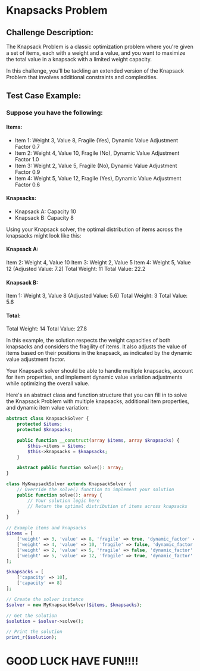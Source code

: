 # Knapsacks Problem

## Challenge Description:

The Knapsack Problem is a classic optimization problem where you're given a set of items, each with a weight and a value, and you want to maximize the total value in a knapsack with a limited weight capacity.

In this challenge, you'll be tackling an extended version of the Knapsack Problem that involves additional constraints and complexities.

## Test Case Example:

### Suppose you have the following:

#### Items:

- Item 1: Weight 3, Value 8, Fragile (Yes), Dynamic Value Adjustment Factor 0.7
- Item 2: Weight 4, Value 10, Fragile (No), Dynamic Value Adjustment Factor 1.0
- Item 3: Weight 2, Value 5, Fragile (No), Dynamic Value Adjustment Factor 0.9
- Item 4: Weight 5, Value 12, Fragile (Yes), Dynamic Value Adjustment Factor 0.6

#### Knapsacks:
- Knapsack A: Capacity 10
- Knapsack B: Capacity 8

Using your Knapsack solver, the optimal distribution of items across the knapsacks might look like this:

#### Knapsack A:

Item 2: Weight 4, Value 10
Item 3: Weight 2, Value 5
Item 4: Weight 5, Value 12 (Adjusted Value: 7.2)
Total Weight: 11
Total Value: 22.2

#### Knapsack B:

Item 1: Weight 3, Value 8 (Adjusted Value: 5.6)
Total Weight: 3
Total Value: 5.6

#### Total:

Total Weight: 14
Total Value: 27.8

In this example, the solution respects the weight capacities of both knapsacks and considers the fragility of items. It also adjusts the value of items based on their positions in the knapsack, as indicated by the dynamic value adjustment factor.

Your Knapsack solver should be able to handle multiple knapsacks, account for item properties, and implement dynamic value variation adjustments while optimizing the overall value.

Here's an abstract class and function structure that you can fill in to solve the Knapsack Problem with multiple knapsacks, additional item properties, and dynamic item value variation:

```php
abstract class KnapsackSolver {
    protected $items;
    protected $knapsacks;

    public function __construct(array $items, array $knapsacks) {
        $this->items = $items;
        $this->knapsacks = $knapsacks;
    }

    abstract public function solve(): array;
}

class MyKnapsackSolver extends KnapsackSolver {
    // Override the solve() function to implement your solution
    public function solve(): array {
        // Your solution logic here
        // Return the optimal distribution of items across knapsacks
    }
}

// Example items and knapsacks
$items = [
    ['weight' => 3, 'value' => 8, 'fragile' => true, 'dynamic_factor' => 0.7],
    ['weight' => 4, 'value' => 10, 'fragile' => false, 'dynamic_factor' => 1.0],
    ['weight' => 2, 'value' => 5, 'fragile' => false, 'dynamic_factor' => 0.9],
    ['weight' => 5, 'value' => 12, 'fragile' => true, 'dynamic_factor' => 0.6]
];

$knapsacks = [
    ['capacity' => 10],
    ['capacity' => 8]
];

// Create the solver instance
$solver = new MyKnapsackSolver($items, $knapsacks);

// Get the solution
$solution = $solver->solve();

// Print the solution
print_r($solution);
```

# GOOD LUCK HAVE FUN!!!!
